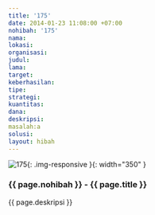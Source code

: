 ```yaml
---
title: '175'
date: 2014-01-23 11:08:00 +07:00
nohibah: '175'
nama:
lokasi:
organisasi:
judul:
lama:
target:
keberhasilan:
tipe:
strategi:
kuantitas:
dana:
deskripsi:
masalah:a
solusi:
layout: hibah
---
```


![175](/static/img/hibahcms/175.png){: .img-responsive }{: width="350" }

### {{ page.nohibah }} - {{ page.title }}

{{ page.deskripsi }}
